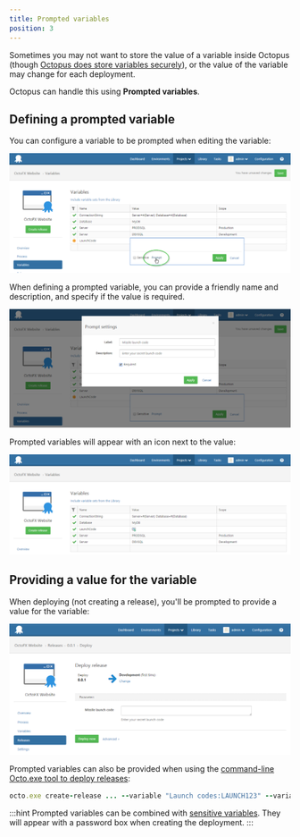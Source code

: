 ```yaml
---
title: Prompted variables
position: 3
---
```



Sometimes you may not want to store the value of a variable inside Octopus (though [Octopus does store variables securely](/docs/deploying-applications/variables/sensitive-variables.md)), or the value of the variable may change for each deployment.


Octopus can handle this using **Prompted variables**.

## Defining a prompted variable


You can configure a variable to be prompted when editing the variable:


![](/docs/images/3048314/3278298.png)


When defining a prompted variable, you can provide a friendly name and description, and specify if the value is required.


![](/docs/images/3048314/3278299.png)


Prompted variables will appear with an icon next to the value:


![](/docs/images/3048314/3278300.png)




## Providing a value for the variable


When deploying (not creating a release), you'll be prompted to provide a value for the variable:


![](/docs/images/3048314/3278301.png)


Prompted variables can also be provided when using the [command-line Octo.exe tool to deploy releases](/docs/api-and-integration/octo.exe-command-line/deploying-releases.md):

```ruby
octo.exe create-release ... --variable "Launch codes:LAUNCH123" --variable "Variable 2:Some value"
```







:::hint
Prompted variables can be combined with [sensitive variables](/docs/deploying-applications/variables/sensitive-variables.md). They will appear with a password box when creating the deployment.
:::
